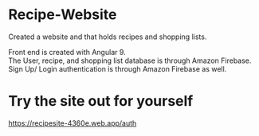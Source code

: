 # Recipe-Website
Created a website and  that holds recipes and shopping lists.  

Front end is created with Angular 9.  
The User, recipe, and shopping list database is through Amazon Firebase.
Sign Up/ Login authentication is through Amazon Firebase as well.


# Try the site out for yourself
https://recipesite-4360e.web.app/auth

